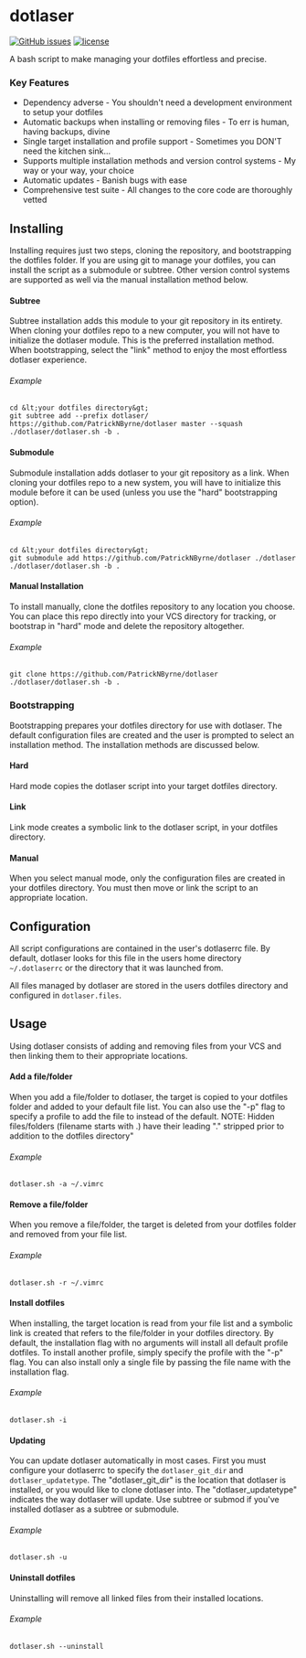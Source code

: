 # dotlaser
[![GitHub issues](https://img.shields.io/github/issues/patricknbyrne/dotlaser.svg)](https://github.com/PatrickNByrne/dotlaser/issues)
[![license](https://img.shields.io/github/license/patricknbyrne/dotlaser.svg)](https://github.com/PatrickNByrne/dotlaser/blob/master/LICENSE)

A bash script to make managing your dotfiles effortless and precise.

### Key Features

* Dependency adverse - You shouldn't need a development environment to setup your dotfiles
* Automatic backups when installing or removing files - To err is human, having backups, divine
* Single target installation and profile support - Sometimes you DON'T need the kitchen sink...
* Supports multiple installation methods and version control systems - My way or your way, your choice
* Automatic updates - Banish bugs with ease
* Comprehensive test suite - All changes to the core code are thoroughly vetted

## Installing

Installing requires just two steps, cloning the repository, and bootstrapping the dotfiles folder. If you are using git to manage your dotfiles, you can install the script as a submodule or subtree. Other version control systems are supported as well via the manual installation method below. 

#### Subtree

Subtree installation adds this module to your git repository in its entirety. When cloning your dotfiles repo to a new computer, you will not have to initialize the dotlaser module. This is the preferred installation method. When bootstrapping, select the "link" method to enjoy the most effortless dotlaser experience. 

###### Example
`cd &lt;your dotfiles directory&gt;`  
`git subtree add --prefix dotlaser/ https://github.com/PatrickNByrne/dotlaser master --squash`  
`./dotlaser/dotlaser.sh -b .`

#### Submodule

Submodule installation adds dotlaser to your git repository as a link. When cloning your dotfiles repo to a new system, you will have to initialize this module before it can be used (unless you use the "hard" bootstrapping option). 

###### Example
`cd &lt;your dotfiles directory&gt;`  
`git submodule add https://github.com/PatrickNByrne/dotlaser ./dotlaser`  
`./dotlaser/dotlaser.sh -b .`

#### Manual Installation

To install manually, clone the dotfiles repository to any location you choose. You can place this repo directly into your VCS directory for tracking, or bootstrap in "hard" mode and delete the repository altogether. 

###### Example
`git clone https://github.com/PatrickNByrne/dotlaser`  
`./dotlaser/dotlaser.sh -b .`  

### Bootstrapping

Bootstrapping prepares your dotfiles directory for use with dotlaser. The default configuration files are created and the user is prompted to select an installation method. The installation methods are discussed below. 

#### Hard

Hard mode copies the dotlaser script into your target dotfiles directory.

#### Link

Link mode creates a symbolic link to the dotlaser script, in your dotfiles directory.

#### Manual

When you select manual mode, only the configuration files are created in your dotfiles directory. You must then move or link the script to an appropriate location. 

## Configuration

All script configurations are contained in the user's dotlaserrc file. By default, dotlaser looks for this file in the users home directory ` ~/.dotlaserrc` or the directory that it was launched from. 

All files managed by dotlaser are stored in the users dotfiles directory and configured in `dotlaser.files`.

## Usage

Using dotlaser consists of adding and removing files from your VCS and then linking them to their appropriate locations.

#### Add a file/folder

When you add a file/folder to dotlaser, the target is copied to your dotfiles folder and added to your default file list. You can also use the "-p" flag to specify a profile to add the file to instead of the default. 
NOTE: Hidden files/folders (filename starts with .) have their leading "." stripped prior to addition to the dotfiles directory"

###### Example
`dotlaser.sh -a ~/.vimrc`  

#### Remove a file/folder

When you remove a file/folder, the target is deleted from your dotfiles folder and removed from your file list.

###### Example
`dotlaser.sh -r ~/.vimrc`  

#### Install dotfiles

When installing, the target location is read from your file list and a symbolic link is created that refers to the file/folder in your dotfiles directory. By default, the installation flag with no arguments will install all default profile dotfiles. To install another profile, simply specify the profile with the "-p" flag. You can also install only a single file by passing the file name with the installation flag. 

###### Example
`dotlaser.sh -i`  

#### Updating

You can update dotlaser automatically in most cases. First you must configure your dotlaserrc to specify the `dotlaser_git_dir` and `dotlaser_updatetype`. The "dotlaser_git_dir" is the location that dotlaser is installed, or you would like to clone dotlaser into. The "dotlaser_updatetype" indicates the way dotlaser will update. Use subtree or submod if you've installed dotlaser as a subtree or submodule.

###### Example
`dotlaser.sh -u`

#### Uninstall dotfiles

Uninstalling will remove all linked files from their installed locations.

###### Example
`dotlaser.sh --uninstall`  


